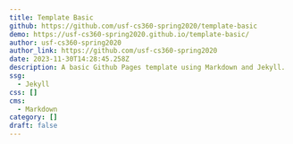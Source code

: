 ```yaml
---
title: Template Basic
github: https://github.com/usf-cs360-spring2020/template-basic
demo: https://usf-cs360-spring2020.github.io/template-basic/
author: usf-cs360-spring2020
author_link: https://github.com/usf-cs360-spring2020
date: 2023-11-30T14:28:45.258Z
description: A basic Github Pages template using Markdown and Jekyll.
ssg:
  - Jekyll
css: []
cms:
  - Markdown
category: []
draft: false
---
```

